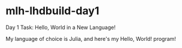 # mlh-lhdbuild-day1
Day 1 Task: Hello, World in a New Language!

My language of choice is Julia, and here's my Hello, World! program!
